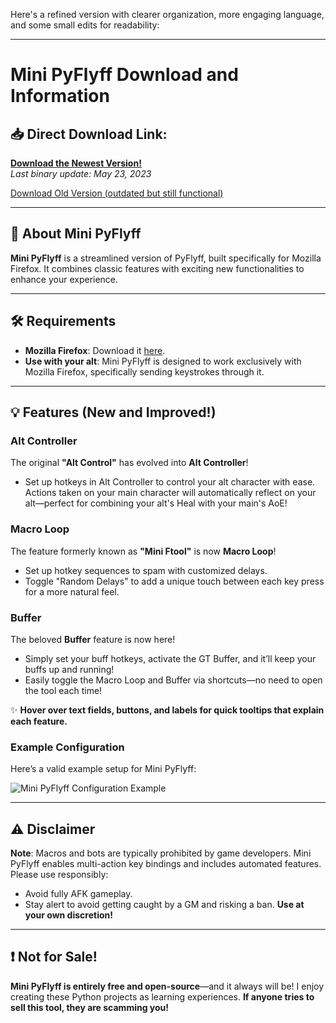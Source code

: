 Here's a refined version with clearer organization, more engaging language, and some small edits for readability:

---

# Mini PyFlyff Download and Information

## 📥 Direct Download Link:
[**Download the Newest Version!**](https://github.com/ils94/Mini_PyFlyff/releases/download/release/MiniPyFlyff.zip)  
_Last binary update: May 23, 2023_

[Download Old Version (outdated but still functional)](https://github.com/ils94/Mini_PyFlyff/releases/download/old/MiniPyFlyff_old.zip)

---

## 🌟 About Mini PyFlyff

**Mini PyFlyff** is a streamlined version of PyFlyff, built specifically for Mozilla Firefox. It combines classic features with exciting new functionalities to enhance your experience.

---

## 🛠️ Requirements

- **Mozilla Firefox**: Download it [here](https://www.mozilla.org/).
- **Use with your alt**: Mini PyFlyff is designed to work exclusively with Mozilla Firefox, specifically sending keystrokes through it.

---

## 💡 Features (New and Improved!)

### **Alt Controller**  
The original **"Alt Control"** has evolved into **Alt Controller**!

- Set up hotkeys in Alt Controller to control your alt character with ease. Actions taken on your main character will automatically reflect on your alt—perfect for combining your alt's Heal with your main's AoE!

### **Macro Loop**  
The feature formerly known as **"Mini Ftool"** is now **Macro Loop**!

- Set up hotkey sequences to spam with customized delays.
- Toggle "Random Delays" to add a unique touch between each key press for a more natural feel.

### **Buffer**  
The beloved **Buffer** feature is now here!

- Simply set your buff hotkeys, activate the GT Buffer, and it’ll keep your buffs up and running!
- Easily toggle the Macro Loop and Buffer via shortcuts—no need to open the tool each time!

✨ **Hover over text fields, buttons, and labels for quick tooltips that explain each feature.**

### Example Configuration  
Here’s a valid example setup for Mini PyFlyff:

![Mini PyFlyff Configuration Example](https://github.com/ils94/Mini_PyFlyff/blob/master/8YfZDA1.png?raw=true)

---

## ⚠️ Disclaimer

**Note**: Macros and bots are typically prohibited by game developers. Mini PyFlyff enables multi-action key bindings and includes automated features. Please use responsibly:
- Avoid fully AFK gameplay.
- Stay alert to avoid getting caught by a GM and risking a ban. **Use at your own discretion!**

---

## ❗ Not for Sale!

**Mini PyFlyff is entirely free and open-source**—and it always will be! I enjoy creating these Python projects as learning experiences. **If anyone tries to sell this tool, they are scamming you!**
